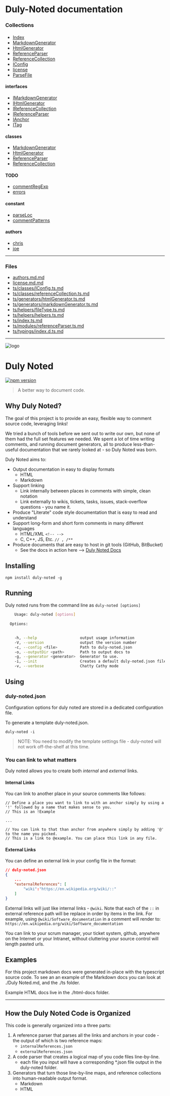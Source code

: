 # Duly-Noted documentation 
### Collections 

####  
* [Index](./ts/index.ts.md#Index) 
* [MarkdownGenerator](./ts/generators/markdownGenerator.ts.md#MarkdownGenerator) 
* [HtmlGenerator](./ts/generators/htmlGenerator.ts.md#HtmlGenerator) 
* [ReferenceParser](./ts/modules/referenceParser.ts.md#ReferenceParser) 
* [ReferenceCollection](./ts/classes/referenceCollection.ts.md#ReferenceCollection) 
* [IConfig](./ts/classes/IConfig.ts.md#IConfig) 
* [license](./license.md.md#license) 
* [ParseFile](./ts/modules/referenceParser.ts.md#ParseFile) 

#### interfaces 
* [IMarkdownGenerator](./ts/generators/markdownGenerator.ts.md#IMarkdownGenerator) 
* [IHtmlGenerator](./ts/generators/htmlGenerator.ts.md#IHtmlGenerator) 
* [IReferenceCollection](./ts/classes/referenceCollection.ts.md#IReferenceCollection) 
* [IReferenceParser](./ts/modules/referenceParser.ts.md#IReferenceParser) 
* [IAnchor](./ts/classes/referenceCollection.ts.md#IAnchor) 
* [ITag](./ts/classes/referenceCollection.ts.md#ITag) 

#### classes 
* [MarkdownGenerator](./ts/generators/markdownGenerator.ts.md#MarkdownGenerator) 
* [HtmlGenerator](./ts/generators/htmlGenerator.ts.md#HtmlGenerator) 
* [ReferenceParser](./ts/modules/referenceParser.ts.md#ReferenceParser) 
* [ReferenceCollection](./ts/classes/referenceCollection.ts.md#ReferenceCollection) 

#### TODO 
* [commentRegExp](./ts/classes/IConfig.ts.md#commentRegExp) 
* [errors](./ts/index.ts.md#errors) 

#### constant 
* [parseLoc](./ts/modules/referenceParser.ts.md#parseLoc) 
* [commentPatterns](./ts/modules/referenceParser.ts.md#commentPatterns) 

#### authors 
* [chris](./authors.md.md#chris) 
* [joe](./authors.md.md#joe) 

------------------------------ 

### Files 
* [authors.md.md](./authors.md.md) 
* [license.md.md](./license.md.md) 
* [ts/classes/IConfig.ts.md](./ts/classes/IConfig.ts.md) 
* [ts/classes/referenceCollection.ts.md](./ts/classes/referenceCollection.ts.md) 
* [ts/generators/htmlGenerator.ts.md](./ts/generators/htmlGenerator.ts.md) 
* [ts/generators/markdownGenerator.ts.md](./ts/generators/markdownGenerator.ts.md) 
* [ts/helpers/fileType.ts.md](./ts/helpers/fileType.ts.md) 
* [ts/helpers/helpers.ts.md](./ts/helpers/helpers.ts.md) 
* [ts/index.ts.md](./ts/index.ts.md) 
* [ts/modules/referenceParser.ts.md](./ts/modules/referenceParser.ts.md) 
* [ts/typings/index.d.ts.md](./ts/typings/index.d.ts.md) 

------------------------------ 

![logo](https://raw.githubusercontent.com/ShieldMyFiles/duly-noted/master/DNLogo.png)


# Duly Noted
[![npm version](https://badge.fury.io/js/duly-noted.svg)](https://badge.fury.io/js/duly-noted)

> A better way to document code.

## Why Duly Noted?
The goal of this project is to provide an easy, flexible way to comment source code, leveraging links! 

We tried a bunch of tools before we sent out to write our own, but none of them had the full set features we needed.
We spent a lot of time writing comments, and running document generators, all to produce less-than-useful documentation
that we rarely looked at - so Duly Noted was born.

Duly Noted aims to:
* Output documentation in easy to display formats
    * HTML
    * Markdown
* Support linking
    * Link internally between places in comments with simple, clean notation
    * Link externally to wikis, tickets, tasks, issues, stack-overflow questions - you name it.
* Produce "Literate" code style documentation that is easy to read and understand
* Support long-form and short form comments in many different languages
    * HTML/XML `<!-- -->`
    * C, C++, JS, Etc. `// , /**`
* Produce documents that are easy to host in git tools (GitHub, BitBucket)
    * See the docs in action here --> [Duly Noted Docs](/docs)

## Installing
```
npm install duly-noted -g
```

## Running
Duly noted runs from the command line as `duly-noted [options]`
``` bash
    Usage: duly-noted [options]
 
  Options:

 
    -h, --help                   output usage information
    -V, --version                output the version number
    -c, --config <file>          Path to duly-noted.json
    -o, --outputDir <path>       Path to output docs to
    -g, --generator <generator>  Generator to use.
    -i, --init                   Creates a default duly-noted.json file
    -v, --verbose                Chatty Cathy mode
```

## Using

### duly-noted.json
Configuration options for duly noted are stored in a dedicated configuration file.  

To generate a template duly-noted.json.
```
duly-noted -i
```

> NOTE: You need to modify the template settings file - duly-noted will not work off-the-shelf at this time.

### You can link to what matters
Duly noted allows you to create both *internal* and *external* links.

#### Internal Links
You can link to another place in your source comments like follows:

```
// Define a place you want to link to with an anchor simply by using a '!' followed by a name that makes sense to you. 
// This is an !Example

...

// You can link to that than anchor from anywhere simply by adding '@' to the name you picked. 
// This is a link to @example. You can place this link in any file.

```

#### External Links

You can define an external link in your config file in the format:

``` json
// duly-noted.json
{
    ...
    "externalReferences": [
        "wiki":"https://en.wikipedia.org/wiki/::"
    ]
}
```

External links will just like internal links - `@wiki`. Note that each of the `::` in external reference path will be replace in order by items in the link. 
For example, using  `@wiki/Software_documentation` in a comment will render to: `https://en.wikipedia.org/wiki/Software_documentation`

You can link to your scrum manager, your ticket system, github, anywhere on the Internet or your Intranet, without cluttering your source control will length pasted urls. 

## Examples
For this project markdown docs were generated in-place with the typescript source code. 
To see an an example of the Markdown docs you can look at ./Duly Noted.md, and the ./ts folder.

Example HTML docs live in the ./html-docs folder.

________________________________

## How the Duly Noted Code is Organized

This code is generally organized into a three parts:
1. A reference parser that parses all the links and anchors in your code - the output of which is two reference maps:
    * `internalReferences.json`
    * `externalReferences.json`
2. A code parser that creates a logical map of you code files line-by-line.
    * each file you input will have a corresponding *.json file output in the duly-noted folder.  
3. Generators that turn those line-by-line maps, and reference collections into human-readable output format. 
    * Markdown 
    * HTML